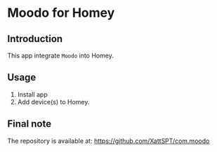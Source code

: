 # Moodo for Homey

## Introduction
This app integrate `Moodo` into Homey.


## Usage ##
1. Install app
2. Add device(s) to Homey.

  
## Final note ##
The repository is available at: https://github.com/XattSPT/com.moodo
